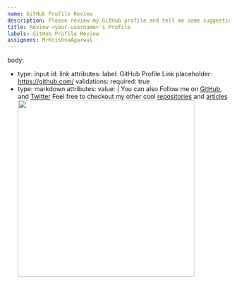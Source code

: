 ```yaml
---
name: GitHub Profile Review
description: Please review my GitHub profile and tell me some suggestions.
title: Review <your-username>'s Profile
labels: GitHub Profile Review
assignees: MrKrishnaAgarwal
---
```

  
body:
  - type: input
    id: link
    attributes:
      label: GitHub Profile Link
      placeholder: https://github.com/<your-username>
    validations:
      required: true
  - type: markdown
    attributes:
      value: |
        You can also Follow me on [GitHub](https://github.com/MrKrishnaAgarwal), and [Twitter](https://twitter.com/DMKRISHNAA)
        Feel free to checkout my other cool [repositories](https://github.com/MrKrishnaAgarwal?tab=repositories) and [articles](https://dev.to/krishnaagarwal)
        <br>
        <img src= "https://octodex.github.com/images/supportcat.png" width="400">
